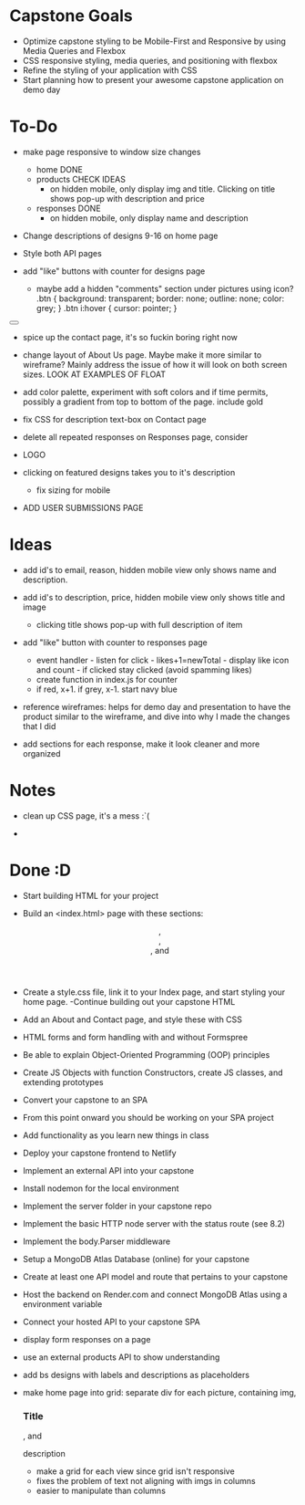 # Capstone Goals
- Optimize capstone styling to be Mobile-First and Responsive by using Media Queries and Flexbox
- CSS responsive styling, media queries, and positioning with flexbox
- Refine the styling of your application with CSS
- Start planning how to present your awesome capstone application on demo day


# To-Do
- make page responsive to window size changes
    - home          DONE
    - products      CHECK IDEAS
        - on hidden mobile, only display img and title. Clicking on title shows pop-up with description and price
    - responses     DONE
        - on hidden mobile, only display name and description

- Change descriptions of designs 9-16 on home page

- Style both API pages

- add "like" buttons with counter for designs page
    - maybe add a hidden "comments" section under pictures using icon?
.btn {
  background: transparent;
  border: none;
  outline: none;
  color: grey;
}
.btn i:hover {
  cursor: pointer;
}


<td class="heart-btn">
          <button onclick="toggleLike()" id="btn1" class="btn">
            <i class="fa-solid fa-heart"></i>
          </button>
        </td>





- spice up the contact page, it's so fuckin boring right now

- change layout of About Us page. Maybe make it more similar to wireframe? Mainly address the issue of how it will look on both screen sizes. LOOK AT EXAMPLES OF FLOAT

- add color palette, experiment with soft colors and if time permits, possibly a gradient from top to bottom of the page. include gold

- fix CSS for description text-box on Contact page

- delete all repeated responses on Responses page, consider

- LOGO

- clicking on featured designs takes you to it's description
    - fix sizing for mobile

- ADD USER SUBMISSIONS PAGE


# Ideas
- add id's to <th>email, reason</th>, hidden mobile view only shows name and description.
- add id's to <th>description, price</th>, hidden mobile view only shows title and image
    - clicking title shows pop-up with full description of item

- add "like" button with counter to responses page
    - event handler - listen for click - likes+1=newTotal - display like icon and count - if clicked stay clicked (avoid spamming likes)
    - create function in index.js for counter
    - if red, x+1. if grey, x-1. start navy blue

- reference wireframes: helps for demo day and presentation to have the product similar to the wireframe, and dive into why I made the changes that I did

- add sections for each response, make it look cleaner and more organized




# Notes
- clean up CSS page, it's a mess :`(

-


# Done :D
- Start building HTML for your project
- Build an <index.html> page with these sections: <header>, <nav>, <main>, and <footer>
- Create a style.css file, link it to your Index page, and start styling your home page.
-Continue building out your capstone HTML
- Add an About and Contact page, and style these with CSS
- HTML forms and form handling with and without Formspree
- Be able to explain Object-Oriented Programming (OOP) principles
- Create JS Objects with function Constructors, create JS classes, and extending prototypes
- Convert your capstone to an SPA
- From this point onward you should be working on your SPA project
- Add functionality as you learn new things in class
- Deploy your capstone frontend to Netlify
- Implement an external API into your capstone
- Install nodemon for the local environment
- Implement the server folder in your capstone repo
- Implement the basic HTTP node server with the status route (see 8.2)
- Implement the body.Parser middleware
- Setup a MongoDB Atlas Database (online) for your capstone
- Create at least one API model and route that pertains to your capstone
- Host the backend on Render.com and connect MongoDB Atlas using a environment variable
- Connect your hosted API to your capstone SPA


- display form responses on a page
- use an external products API to show understanding
- add bs designs with labels and descriptions as placeholders
- make home page into grid: separate div for each picture, containing img, <h3>Title</h3>, and <p>description</p>
    - make a grid for each view since grid isn't responsive
    - fixes the problem of text not aligning with imgs in columns
    - easier to manipulate than columns
